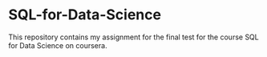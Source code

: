 # SQL-for-Data-Science
This repository contains my assignment for the final test for the course SQL for Data Science on coursera.

